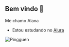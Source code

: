 ## Bem vindo 💙

Me chamo Alana

- Estou estudando no [Alura](https://www.alura.com.br)

![Pingguen](https://media1.tenor.com/m/8dha6U81pJ0AAAAC/love-forever-cute.gif)
